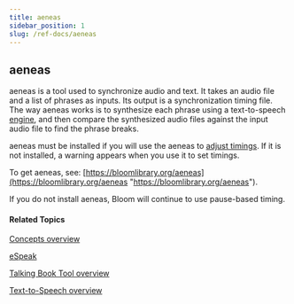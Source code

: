 ```yaml
---
title: aeneas
sidebar_position: 1
slug: /ref-docs/aeneas
---
```


## aeneas

aeneas is a tool used to synchronize audio and text. It takes an audio file and a list of phrases as inputs. Its output is a synchronization timing file. The way aeneas works is to synthesize each phrase using a text-to-speech [engine](eSpeak.md), and then compare the synthesized audio files against the input audio file to find the phrase breaks.

aeneas must be installed if you will use the aeneas to [adjust timings](../Tasks/Edit_tasks/Record_Audio/Adjust_Timings.md). If it is not installed, a warning appears when you use it to set timings.

To get aeneas, see: [https://bloomlibrary.org/aeneas](https://bloomlibrary.org/aeneas "https://bloomlibrary.org/aeneas").

If you do not install aeneas, Bloom will continue to use pause-based timing.

#### Related Topics

[Concepts overview](Concepts_overview.md)

[eSpeak](eSpeak.md)

[Talking Book Tool overview](../Tasks/Edit_tasks/Record_Audio/Talking_Book_Tool_overview.md)

[Text-to-Speech overview](../Tasks/Advanced_tasks/Text_to_Speech_overview.md)